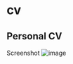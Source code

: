 # cv
Personal CV
----
Screenshot
![image](https://user-images.githubusercontent.com/32544961/120812717-d00f6b80-c527-11eb-9470-e340e9e0f96d.png)
